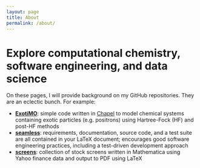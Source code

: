 ```yaml
---
layout: page
title: About
permalink: /about/
---
```

# Explore computational chemistry, software engineering, and data science

On these pages, I will provide background on my GitHub repositories. They are 
an eclectic bunch. For example:

- **[ExotiMO](https://github.com/padamson/exotimo)**: simple code written in [Chapel](http://chapel.cray.com) to model 
chemical systems containing exotic particles (e.g. positrons) using 
Hartree-Fock (HF) and post-HF methods
- **[seamless](https://github.com/padamson/seamless)**: requirements, documentation, source code, and a test suite 
are all contained in your LaTeX document; encourages good software engineering 
practices, including a test-driven development approach
- **[screens](https://github.com/padamson/screens)**: collection of stock screens written in Mathematica using Yahoo 
finance data and output to PDF using LaTeX
